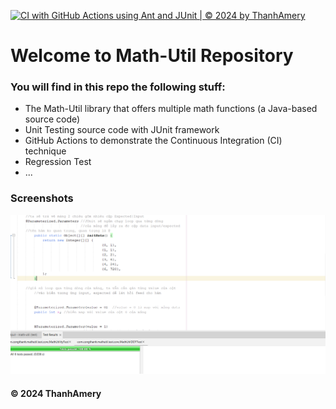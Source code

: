 [![CI with GitHub Actions using Ant and JUnit | © 2024 by ThanhAmery](https://github.com/ThanhAmery/math-util/actions/workflows/ci-junit.yml/badge.svg)](https://github.com/ThanhAmery/math-util/actions/workflows/ci-junit.yml)

# Welcome to Math-Util Repository
### You will find in this repo the following stuff:
* The Math-Util library that offers multiple math functions (a Java-based source code)
* Unit Testing source code with JUnit framework
* GitHub Actions to demonstrate the Continuous Integration (CI) technique
* Regression Test
* ...

### Screenshots
![DDT & TDD with JUnit](https://github.com/ThanhAmery/math-util/blob/main/images/DDT%20with%20JUnit.png)

#### © 2024 ThanhAmery